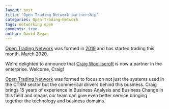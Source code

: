 ```yaml
---
layout: post
title: "Open Trading Network partnership"
categories: Open-Trading-Network
tags: networking open
comments: true
author: David Regan
---
```


[Open Trading Network] was formed in [2019](/open-trading-network/2019/08/01/setup-otn/) and has started trading this month, March 2020.

We're delighted to announce that [Craig Woolliscroft] is now a partner in the enterprise. Welcome, Craig!

<!--more-->

[Open Trading Network] was formed to focus on not just the systems used in the CTRM sector but the commerical drivers behind this business. Craig brings 15 years of experience in Business Analysis and Business Change in this field and means our team can give even better service bringing together the technology and business domains.

[Open Trading Network]: {{site.url}}
[Craig Woolliscroft]: https://www.linkedin.com/in/craig-woolliscroft-8122109/
